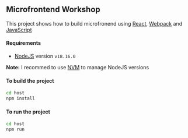 ## Microfrontend Workshop

This project shows how to build microfronend using [React](https://react.dev/), [Webpack](https://webpack.js.org/) and [JavaScript](https://developer.mozilla.org/en-US/docs/Web/JavaScript)

#### Requirements

- [NodeJS](https://nodejs.org/en/) version `v18.16.0`

**Note:** I recommed to use [NVM](https://github.com/nvm-sh/nvm) to manage NodeJS versions

#### To build the project

```bash
cd host
npm install
```

#### To run the project

```bash
cd host
npm run
```
